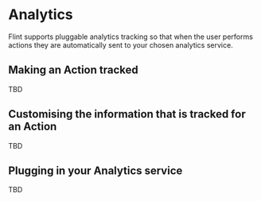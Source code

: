 # Analytics

Flint supports pluggable analytics tracking so that when the user performs actions they are automatically sent to your chosen analytics service.

## Making an Action tracked

TBD

## Customising the information that is tracked for an Action

TBD

## Plugging in your Analytics service

TBD
